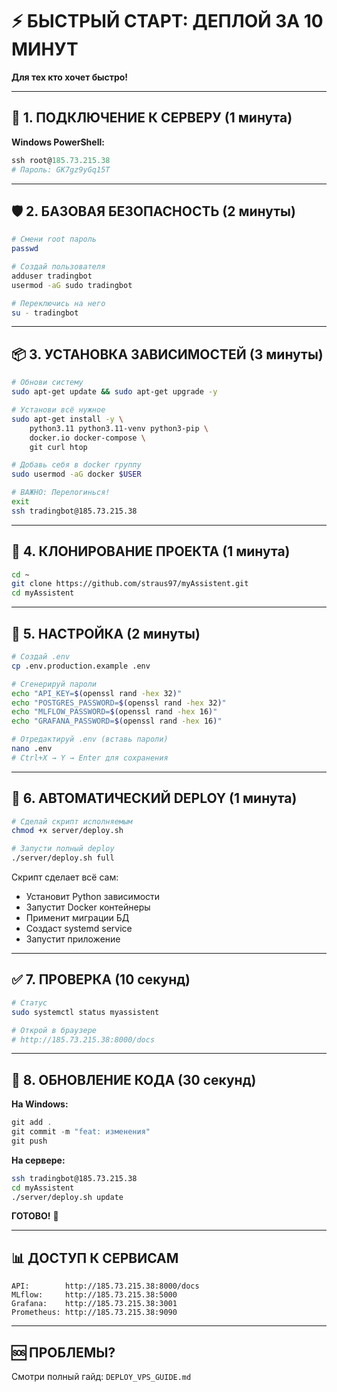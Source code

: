 # ⚡ БЫСТРЫЙ СТАРТ: ДЕПЛОЙ ЗА 10 МИНУТ

**Для тех кто хочет быстро!**

---

## 🔐 1. ПОДКЛЮЧЕНИЕ К СЕРВЕРУ (1 минута)

**Windows PowerShell:**

```powershell
ssh root@185.73.215.38
# Пароль: GK7gz9yGq15T
```

---

## 🛡️ 2. БАЗОВАЯ БЕЗОПАСНОСТЬ (2 минуты)

```bash
# Смени root пароль
passwd

# Создай пользователя
adduser tradingbot
usermod -aG sudo tradingbot

# Переключись на него
su - tradingbot
```

---

## 📦 3. УСТАНОВКА ЗАВИСИМОСТЕЙ (3 минуты)

```bash
# Обнови систему
sudo apt-get update && sudo apt-get upgrade -y

# Установи всё нужное
sudo apt-get install -y \
    python3.11 python3.11-venv python3-pip \
    docker.io docker-compose \
    git curl htop

# Добавь себя в docker группу
sudo usermod -aG docker $USER

# ВАЖНО: Перелогинься!
exit
ssh tradingbot@185.73.215.38
```

---

## 📂 4. КЛОНИРОВАНИЕ ПРОЕКТА (1 минута)

```bash
cd ~
git clone https://github.com/straus97/myAssistent.git
cd myAssistent
```

---

## 🔧 5. НАСТРОЙКА (2 минуты)

```bash
# Создай .env
cp .env.production.example .env

# Сгенерируй пароли
echo "API_KEY=$(openssl rand -hex 32)"
echo "POSTGRES_PASSWORD=$(openssl rand -hex 32)"
echo "MLFLOW_PASSWORD=$(openssl rand -hex 16)"
echo "GRAFANA_PASSWORD=$(openssl rand -hex 16)"

# Отредактируй .env (вставь пароли)
nano .env
# Ctrl+X → Y → Enter для сохранения
```

---

## 🚀 6. АВТОМАТИЧЕСКИЙ DEPLOY (1 минута)

```bash
# Сделай скрипт исполняемым
chmod +x server/deploy.sh

# Запусти полный deploy
./server/deploy.sh full
```

Скрипт сделает всё сам:
- Установит Python зависимости
- Запустит Docker контейнеры
- Применит миграции БД
- Создаст systemd service
- Запустит приложение

---

## ✅ 7. ПРОВЕРКА (10 секунд)

```bash
# Статус
sudo systemctl status myassistent

# Открой в браузере
# http://185.73.215.38:8000/docs
```

---

## 🔄 8. ОБНОВЛЕНИЕ КОДА (30 секунд)

**На Windows:**
```powershell
git add .
git commit -m "feat: изменения"
git push
```

**На сервере:**
```bash
ssh tradingbot@185.73.215.38
cd myAssistent
./server/deploy.sh update
```

**ГОТОВО!** 🎉

---

## 📊 ДОСТУП К СЕРВИСАМ

```
API:        http://185.73.215.38:8000/docs
MLflow:     http://185.73.215.38:5000
Grafana:    http://185.73.215.38:3001
Prometheus: http://185.73.215.38:9090
```

---

## 🆘 ПРОБЛЕМЫ?

Смотри полный гайд: `DEPLOY_VPS_GUIDE.md`

